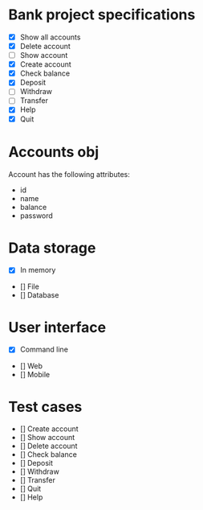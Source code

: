 # Bank project specifications
- [x] Show all accounts
- [x] Delete account
- [ ] Show account
- [x] Create account
- [x] Check balance
- [x] Deposit
- [ ] Withdraw
- [ ] Transfer
- [x] Help
- [x] Quit

# Accounts obj
Account has the following attributes:
- id
- name
- balance
- password

# Data storage
- [x] In memory
- [] File
- [] Database

# User interface
- [x] Command line
- [] Web
- [] Mobile

# Test cases
- [] Create account
- [] Show account
- [] Delete account
- [] Check balance
- [] Deposit
- [] Withdraw
- [] Transfer
- [] Quit
- [] Help
